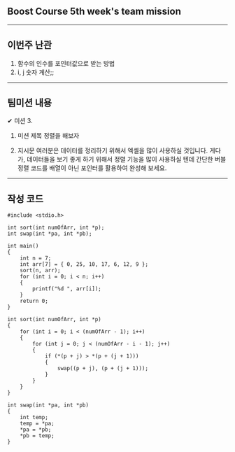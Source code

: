 ## Boost Course 5th week's team mission
---
이번주 난관
---
1. 함수의 인수를 포인터값으로 받는 방법
2. i, j 숫자 계산;;

---
팀미션 내용
---
✔︎ 미션 3.

1. 미션 제목
정렬을 해보자

2. 지시문
여러분은 데이터를 정리하기 위해서 엑셀을 많이 사용하실 것입니다.
게다가, 데이터들을 보기 좋게 하기 위해서 정렬 기능을 많이 사용하실 텐데 간단한 버블 정렬 코드를 배열이 아닌 포인터를 활용하여 완성해 보세요.

---
작성 코드 
---
```
#include <stdio.h>

int sort(int numOfArr, int *p);
int swap(int *pa, int *pb);

int main()
{
    int n = 7;
    int arr[7] = { 0, 25, 10, 17, 6, 12, 9 };
    sort(n, arr);
    for (int i = 0; i < n; i++)
    {
        printf("%d ", arr[i]);
    }
    return 0;
}

int sort(int numOfArr, int *p)
{
    for (int i = 0; i < (numOfArr - 1); i++)
    {
        for (int j = 0; j < (numOfArr - i - 1); j++)
        {
            if (*(p + j) > *(p + (j + 1)))
            {
                swap((p + j), (p + (j + 1)));
            }
        }
    }
}

int swap(int *pa, int *pb)
{
    int temp;
    temp = *pa;
    *pa = *pb;
    *pb = temp;
}
```
